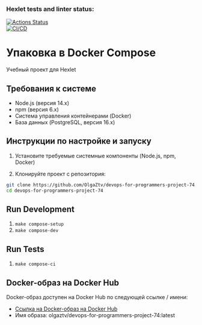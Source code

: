 ### Hexlet tests and linter status:
[![Actions Status](https://github.com/OlgaZtv/devops-for-programmers-project-74/actions/workflows/hexlet-check.yml/badge.svg)](https://github.com/OlgaZtv/devops-for-programmers-project-74/actions)
<br>
[![CI/CD](https://github.com/OlgaZtv/devops-for-programmers-project-74/actions/workflows/push.yml/badge.svg)](https://github.com/OlgaZtv/devops-for-programmers-project-74/actions/workflows/push.yml)

# Упаковка в Docker Compose

Учебный проект для Hexlet

## Требования к системе

- Node.js (версия 14.x)
- npm (версия 6.x)
- Система управления контейнерами (Docker)
- База данных (PostgreSQL, версия 16.х)

## Инструкции по настройке и запуску

1. Установите требуемые системные компоненты (Node.js, npm, Docker)

2. Клонируйте проект с репозитория:

```bash
git clone https://github.com/OlgaZtv/devops-for-programmers-project-74.git
cd devops-for-programmers-project-74
```
## Run Development

1. `make compose-setup`
2. `make compose-dev`

## Run Tests

1. `make compose-ci`

## Docker-образ на Docker Hub
Docker-образ доступен на Docker Hub по следующей ссылке / имени:

- [Ссылка на Docker-образ на Docker Hub](https://hub.docker.com/repository/docker/olgaztv/devops-for-programmers-project-74/general)
- Имя образа: olgaztv/devops-for-programmers-project-74:latest
